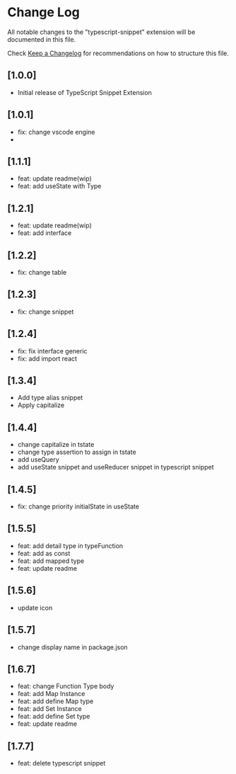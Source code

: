 # Change Log

All notable changes to the "typescript-snippet" extension will be documented in this file.

Check [Keep a Changelog](http://keepachangelog.com/) for recommendations on how to structure this file.

## [1.0.0]

- Initial release of TypeScript Snippet Extension

## [1.0.1]

- fix: change vscode engine 
- 
## [1.1.1]

- feat: update readme(wip)
- feat: add useState with Type

## [1.2.1]

- feat: update readme(wip)
- feat: add interface

## [1.2.2]

- fix: change table

## [1.2.3]

- fix: change snippet

## [1.2.4]

- fix: fix interface generic
- fix: add import react

## [1.3.4]

- Add type alias snippet
- Apply capitalize

## [1.4.4]
- change capitalize in tstate
- change type assertion to assign in tstate
- add useQuery
- add useState snippet and useReducer snippet in typescript snippet

## [1.4.5]
- fix: change priority initialState in useState

## [1.5.5]
- feat: add detail type in typeFunction
- feat: add as const
- feat: add mapped type
- feat: update readme

## [1.5.6]
- update icon

## [1.5.7]
- change display name in package.json

## [1.6.7]
- feat: change Function Type body
- feat: add Map Instance
- feat: add define Map type
- feat: add Set Instance
- feat: add define Set type
- feat: update readme

## [1.7.7]
- feat: delete typescript snippet